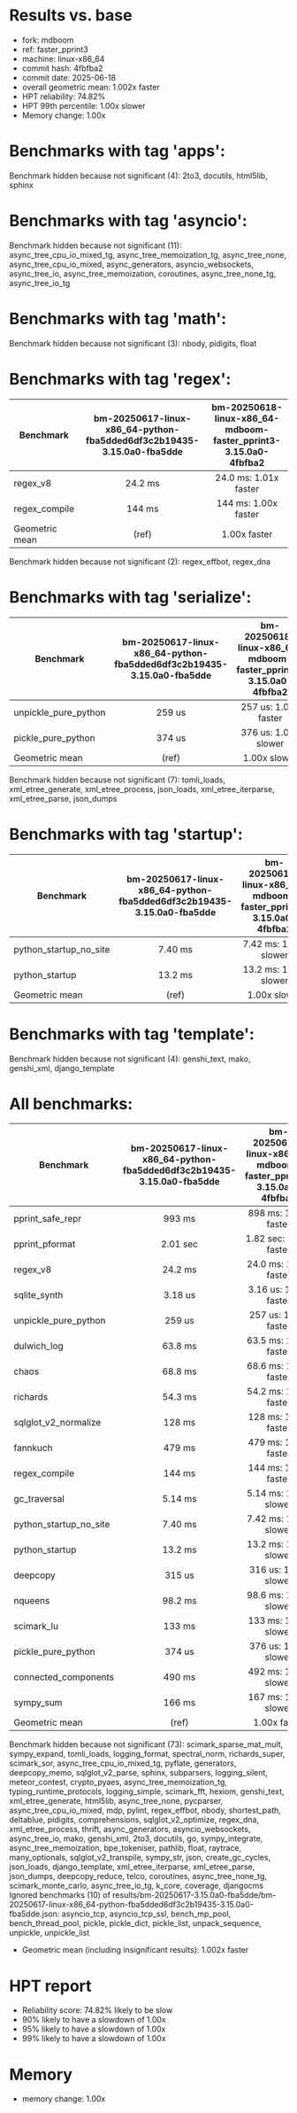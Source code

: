 # Results vs. base

- fork: mdboom
- ref: faster_pprint3
- machine: linux-x86_64
- commit hash: 4fbfba2
- commit date: 2025-06-18
- overall geometric mean: 1.002x faster
- HPT reliability: 74.82%
- HPT 99th percentile: 1.00x slower
- Memory change: 1.00x

Benchmarks with tag 'apps':
===========================

Benchmark hidden because not significant (4): 2to3, docutils, html5lib, sphinx

Benchmarks with tag 'asyncio':
==============================

Benchmark hidden because not significant (11): async_tree_cpu_io_mixed_tg, async_tree_memoization_tg, async_tree_none, async_tree_cpu_io_mixed, async_generators, asyncio_websockets, async_tree_io, async_tree_memoization, coroutines, async_tree_none_tg, async_tree_io_tg

Benchmarks with tag 'math':
===========================

Benchmark hidden because not significant (3): nbody, pidigits, float

Benchmarks with tag 'regex':
============================

| Benchmark      | bm-20250617-linux-x86_64-python-fba5dded6df3c2b19435-3.15.0a0-fba5dde | bm-20250618-linux-x86_64-mdboom-faster_pprint3-3.15.0a0-4fbfba2 |
|----------------|:---------------------------------------------------------------------:|:---------------------------------------------------------------:|
| regex_v8       | 24.2 ms                                                               | 24.0 ms: 1.01x faster                                           |
| regex_compile  | 144 ms                                                                | 144 ms: 1.00x faster                                            |
| Geometric mean | (ref)                                                                 | 1.00x faster                                                    |

Benchmark hidden because not significant (2): regex_effbot, regex_dna

Benchmarks with tag 'serialize':
================================

| Benchmark            | bm-20250617-linux-x86_64-python-fba5dded6df3c2b19435-3.15.0a0-fba5dde | bm-20250618-linux-x86_64-mdboom-faster_pprint3-3.15.0a0-4fbfba2 |
|----------------------|:---------------------------------------------------------------------:|:---------------------------------------------------------------:|
| unpickle_pure_python | 259 us                                                                | 257 us: 1.01x faster                                            |
| pickle_pure_python   | 374 us                                                                | 376 us: 1.01x slower                                            |
| Geometric mean       | (ref)                                                                 | 1.00x slower                                                    |

Benchmark hidden because not significant (7): tomli_loads, xml_etree_generate, xml_etree_process, json_loads, xml_etree_iterparse, xml_etree_parse, json_dumps

Benchmarks with tag 'startup':
==============================

| Benchmark              | bm-20250617-linux-x86_64-python-fba5dded6df3c2b19435-3.15.0a0-fba5dde | bm-20250618-linux-x86_64-mdboom-faster_pprint3-3.15.0a0-4fbfba2 |
|------------------------|:---------------------------------------------------------------------:|:---------------------------------------------------------------:|
| python_startup_no_site | 7.40 ms                                                               | 7.42 ms: 1.00x slower                                           |
| python_startup         | 13.2 ms                                                               | 13.2 ms: 1.00x slower                                           |
| Geometric mean         | (ref)                                                                 | 1.00x slower                                                    |

Benchmarks with tag 'template':
===============================

Benchmark hidden because not significant (4): genshi_text, mako, genshi_xml, django_template

All benchmarks:
===============

| Benchmark              | bm-20250617-linux-x86_64-python-fba5dded6df3c2b19435-3.15.0a0-fba5dde | bm-20250618-linux-x86_64-mdboom-faster_pprint3-3.15.0a0-4fbfba2 |
|------------------------|:---------------------------------------------------------------------:|:---------------------------------------------------------------:|
| pprint_safe_repr       | 993 ms                                                                | 898 ms: 1.11x faster                                            |
| pprint_pformat         | 2.01 sec                                                              | 1.82 sec: 1.11x faster                                          |
| regex_v8               | 24.2 ms                                                               | 24.0 ms: 1.01x faster                                           |
| sqlite_synth           | 3.18 us                                                               | 3.16 us: 1.01x faster                                           |
| unpickle_pure_python   | 259 us                                                                | 257 us: 1.01x faster                                            |
| dulwich_log            | 63.8 ms                                                               | 63.5 ms: 1.00x faster                                           |
| chaos                  | 68.8 ms                                                               | 68.6 ms: 1.00x faster                                           |
| richards               | 54.3 ms                                                               | 54.2 ms: 1.00x faster                                           |
| sqlglot_v2_normalize   | 128 ms                                                                | 128 ms: 1.00x faster                                            |
| fannkuch               | 479 ms                                                                | 479 ms: 1.00x faster                                            |
| regex_compile          | 144 ms                                                                | 144 ms: 1.00x faster                                            |
| gc_traversal           | 5.14 ms                                                               | 5.14 ms: 1.00x slower                                           |
| python_startup_no_site | 7.40 ms                                                               | 7.42 ms: 1.00x slower                                           |
| python_startup         | 13.2 ms                                                               | 13.2 ms: 1.00x slower                                           |
| deepcopy               | 315 us                                                                | 316 us: 1.00x slower                                            |
| nqueens                | 98.2 ms                                                               | 98.6 ms: 1.00x slower                                           |
| scimark_lu             | 133 ms                                                                | 133 ms: 1.00x slower                                            |
| pickle_pure_python     | 374 us                                                                | 376 us: 1.01x slower                                            |
| connected_components   | 490 ms                                                                | 492 ms: 1.01x slower                                            |
| sympy_sum              | 166 ms                                                                | 167 ms: 1.01x slower                                            |
| Geometric mean         | (ref)                                                                 | 1.00x faster                                                    |

Benchmark hidden because not significant (73): scimark_sparse_mat_mult, sympy_expand, tomli_loads, logging_format, spectral_norm, richards_super, scimark_sor, async_tree_cpu_io_mixed_tg, pyflate, generators, deepcopy_memo, sqlglot_v2_parse, sphinx, subparsers, logging_silent, meteor_contest, crypto_pyaes, async_tree_memoization_tg, typing_runtime_protocols, logging_simple, scimark_fft, hexiom, genshi_text, xml_etree_generate, html5lib, async_tree_none, pycparser, async_tree_cpu_io_mixed, mdp, pylint, regex_effbot, nbody, shortest_path, deltablue, pidigits, comprehensions, sqlglot_v2_optimize, regex_dna, xml_etree_process, thrift, async_generators, asyncio_websockets, async_tree_io, mako, genshi_xml, 2to3, docutils, go, sympy_integrate, async_tree_memoization, bpe_tokeniser, pathlib, float, raytrace, many_optionals, sqlglot_v2_transpile, sympy_str, json, create_gc_cycles, json_loads, django_template, xml_etree_iterparse, xml_etree_parse, json_dumps, deepcopy_reduce, telco, coroutines, async_tree_none_tg, scimark_monte_carlo, async_tree_io_tg, k_core, coverage, djangocms
Ignored benchmarks (10) of results/bm-20250617-3.15.0a0-fba5dde/bm-20250617-linux-x86_64-python-fba5dded6df3c2b19435-3.15.0a0-fba5dde.json: asyncio_tcp, asyncio_tcp_ssl, bench_mp_pool, bench_thread_pool, pickle, pickle_dict, pickle_list, unpack_sequence, unpickle, unpickle_list

- Geometric mean (including insignificant results): 1.002x faster

# HPT report

- Reliability score: 74.82% likely to be slow
- 90% likely to have a slowdown of 1.00x
- 95% likely to have a slowdown of 1.00x
- 99% likely to have a slowdown of 1.00x

# Memory
- memory change: 1.00x